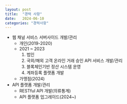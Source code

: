 ```yaml
---
layout: post
title:  "경력 사항"
date:   2024-06-10
categories: "경력사항"
---
```



* 웹 채널 서비스 서버사이드 개발/관리
  - 개인(2019-2020)
  - 2021 ~ 2023
    1. 법인
    2. 국외/해외 고객 온라인 거래 승인 API 서비스 개발/관리  
    3. 블록체인기반 정산 시스템 운영
    4. 계좌등록 플랫폼 개발
  - 가맹점(2024)
* API 플랫폼 개발/관리 
  - RESTful API 개발(의류통계)
  - API 플랫폼 업그레이드(2024~)
